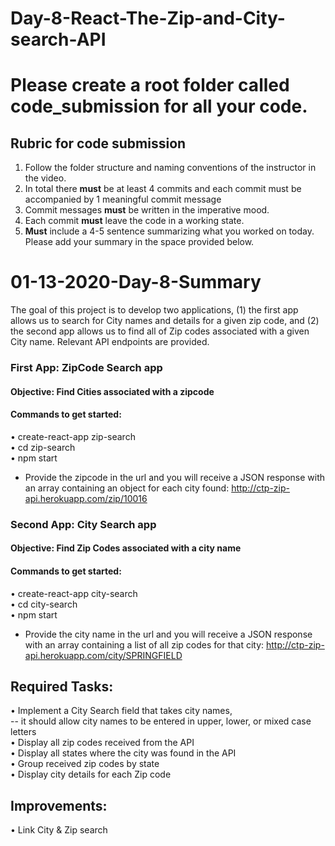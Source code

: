 #  Day-8-React-The-Zip-and-City-search-API

# Please create a root folder called **code_submission** for all your code.

## Rubric for code submission
 1. Follow the folder structure and naming conventions of the instructor in the video. 
 2. In total there **must** be at least 4 commits and each commit must be accompanied by 1 meaningful commit message
 3. Commit messages **must** be written in the imperative mood.
 4. Each commit **must** leave the code in a working state.
 5. **Must** include a 4-5 sentence summarizing what you worked on today. Please add your summary in the space provided below.
 
 
 # 01-13-2020-Day-8-Summary
 The goal of this project is to develop two applications, (1) the first app allows us to search for City names and details for a given zip code, and (2) the second app allows us to find all of Zip codes associated with a given City name. Relevant API endpoints are provided.

### First App: ZipCode Search app
#### Objective: Find Cities associated with a zipcode

#### Commands to get started:
•	create-react-app zip-search <br>
•	cd zip-search <br>
•	npm start <br>

- Provide the zipcode in the url and you will receive a JSON response with an array containing an object for each city found:
http://ctp-zip-api.herokuapp.com/zip/10016


### Second App: City Search app
#### Objective: Find Zip Codes associated with a city name

#### Commands to get started:
•	create-react-app city-search <br>
•	cd city-search <br>
•	npm start <br>

- Provide the city name in the url and you will receive a JSON response with an array containing a list of all zip codes for that city: http://ctp-zip-api.herokuapp.com/city/SPRINGFIELD

## Required Tasks:
•	Implement a City Search field that takes city names, <br>
-- it should allow city names to be entered in upper, lower, or mixed case letters <br>
•	Display all zip codes received from the API <br>
•	Display all states where the city was found in the API <br>
•	Group received zip codes by state <br>
•	Display city details for each Zip code <br>

## Improvements:
•	Link City & Zip search 




